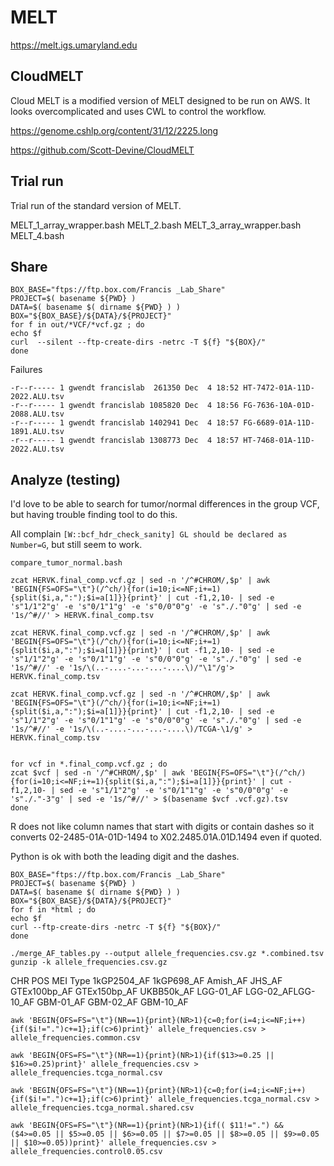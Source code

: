 
#	MELT

https://melt.igs.umaryland.edu


##	CloudMELT

Cloud MELT is a modified version of MELT designed to be run on AWS.
It looks overcomplicated and uses CWL to control the workflow.

https://genome.cshlp.org/content/31/12/2225.long

https://github.com/Scott-Devine/CloudMELT


##	Trial run

Trial run of the standard version of MELT.






MELT_1_array_wrapper.bash
MELT_2.bash
MELT_3_array_wrapper.bash
MELT_4.bash























##	Share

```
BOX_BASE="ftps://ftp.box.com/Francis _Lab_Share"
PROJECT=$( basename ${PWD} )
DATA=$( basename $( dirname ${PWD} ) )
BOX="${BOX_BASE}/${DATA}/${PROJECT}"
for f in out/*VCF/*vcf.gz ; do
echo $f
curl  --silent --ftp-create-dirs -netrc -T ${f} "${BOX}/"
done
```






Failures

```
-r--r----- 1 gwendt francislab  261350 Dec  4 18:52 HT-7472-01A-11D-2022.ALU.tsv
-r--r----- 1 gwendt francislab 1085820 Dec  4 18:56 FG-7636-10A-01D-2088.ALU.tsv
-r--r----- 1 gwendt francislab 1402941 Dec  4 18:57 FG-6689-01A-11D-1891.ALU.tsv
-r--r----- 1 gwendt francislab 1308773 Dec  4 18:57 HT-7468-01A-11D-2022.ALU.tsv
```









##	Analyze (testing)


I'd love to be able to search for tumor/normal differences in the group VCF,
but having trouble finding tool to do this.


All complain `[W::bcf_hdr_check_sanity] GL should be declared as Number=G`, but still seem to work.

```
compare_tumor_normal.bash
```








```
zcat HERVK.final_comp.vcf.gz | sed -n '/^#CHROM/,$p' | awk 'BEGIN{FS=OFS="\t"}(/^ch/){for(i=10;i<=NF;i+=1){split($i,a,":");$i=a[1]}}{print}' | cut -f1,2,10- | sed -e 's"1/1"2"g' -e 's"0/1"1"g' -e 's"0/0"0"g' -e 's"./."0"g' | sed -e '1s/^#//' > HERVK.final_comp.tsv

zcat HERVK.final_comp.vcf.gz | sed -n '/^#CHROM/,$p' | awk 'BEGIN{FS=OFS="\t"}(/^ch/){for(i=10;i<=NF;i+=1){split($i,a,":");$i=a[1]}}{print}' | cut -f1,2,10- | sed -e 's"1/1"2"g' -e 's"0/1"1"g' -e 's"0/0"0"g' -e 's"./."0"g' | sed -e '1s/^#//' -e '1s/\(..-....-...-...-....\)/"\1"/g'> HERVK.final_comp.tsv

zcat HERVK.final_comp.vcf.gz | sed -n '/^#CHROM/,$p' | awk 'BEGIN{FS=OFS="\t"}(/^ch/){for(i=10;i<=NF;i+=1){split($i,a,":");$i=a[1]}}{print}' | cut -f1,2,10- | sed -e 's"1/1"2"g' -e 's"0/1"1"g' -e 's"0/0"0"g' -e 's"./."0"g' | sed -e '1s/^#//' -e '1s/\(..-....-...-...-....\)/TCGA-\1/g' > HERVK.final_comp.tsv


for vcf in *.final_comp.vcf.gz ; do
zcat $vcf | sed -n '/^#CHROM/,$p' | awk 'BEGIN{FS=OFS="\t"}(/^ch/){for(i=10;i<=NF;i+=1){split($i,a,":");$i=a[1]}}{print}' | cut -f1,2,10- | sed -e 's"1/1"2"g' -e 's"0/1"1"g' -e 's"0/0"0"g' -e 's"./."-3"g' | sed -e '1s/^#//' > $(basename $vcf .vcf.gz).tsv
done
```

R does not like column names that start with digits or contain dashes
so it converts 02-2485-01A-01D-1494 to X02.2485.01A.01D.1494 even if quoted.

Python is ok with both the leading digit and the dashes.


```
BOX_BASE="ftps://ftp.box.com/Francis _Lab_Share"
PROJECT=$( basename ${PWD} )
DATA=$( basename $( dirname ${PWD} ) )
BOX="${BOX_BASE}/${DATA}/${PROJECT}"
for f in *html ; do
echo $f
curl --ftp-create-dirs -netrc -T ${f} "${BOX}/"
done
```




```
./merge_AF_tables.py --output allele_frequencies.csv.gz *.combined.tsv
gunzip -k allele_frequencies.csv.gz
```


CHR	POS	MEI Type	1kGP2504_AF	1kGP698_AF	Amish_AF	JHS_AF	GTEx100bp_AF	GTEx150bp_AF	UKBB50k_AF	LGG-01_AF	LGG-02_AFLGG-10_AF	GBM-01_AF	GBM-02_AF	GBM-10_AF

```
awk 'BEGIN{OFS=FS="\t"}(NR==1){print}(NR>1){c=0;for(i=4;i<=NF;i++){if($i!=".")c+=1};if(c>6)print}' allele_frequencies.csv > allele_frequencies.common.csv

awk 'BEGIN{OFS=FS="\t"}(NR==1){print}(NR>1){if($13>=0.25 || $16>=0.25)print}' allele_frequencies.csv > allele_frequencies.tcga_normal.csv

awk 'BEGIN{OFS=FS="\t"}(NR==1){print}(NR>1){c=0;for(i=4;i<=NF;i++){if($i!=".")c+=1};if(c>6)print}' allele_frequencies.tcga_normal.csv > allele_frequencies.tcga_normal.shared.csv

awk 'BEGIN{OFS=FS="\t"}(NR==1){print}(NR>1){if(( $11!=".") && ($4>=0.05 || $5>=0.05 || $6>=0.05 || $7>=0.05 || $8>=0.05 || $9>=0.05 || $10>=0.05))print}' allele_frequencies.csv > allele_frequencies.control0.05.csv
```






